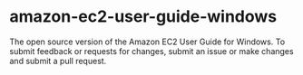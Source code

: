 # amazon-ec2-user-guide-windows
The open source version of the Amazon EC2 User Guide for Windows. To submit feedback or requests for changes, submit an issue or make changes and submit a pull request.
